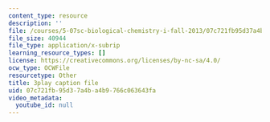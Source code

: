 ```yaml
---
content_type: resource
description: ''
file: /courses/5-07sc-biological-chemistry-i-fall-2013/07c721fb95d37a4ba4b9766c063643fa_gbOyppJ9OK4.srt
file_size: 40944
file_type: application/x-subrip
learning_resource_types: []
license: https://creativecommons.org/licenses/by-nc-sa/4.0/
ocw_type: OCWFile
resourcetype: Other
title: 3play caption file
uid: 07c721fb-95d3-7a4b-a4b9-766c063643fa
video_metadata:
  youtube_id: null
---
```

